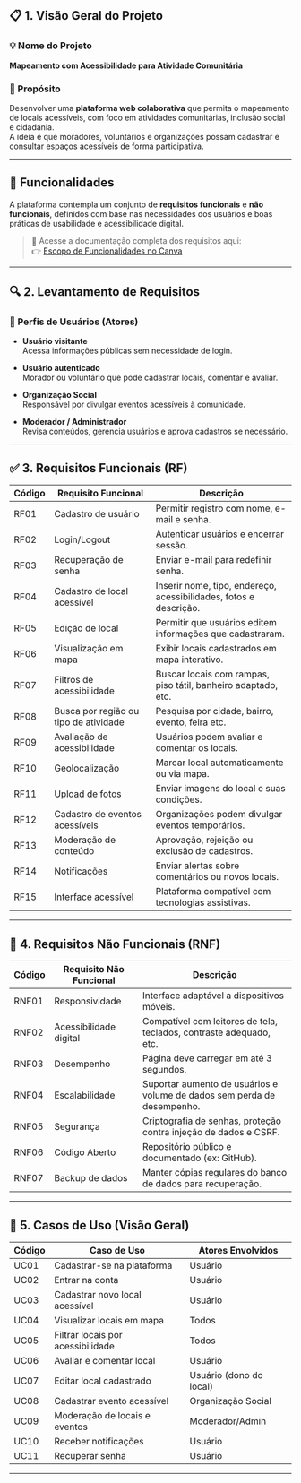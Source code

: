 ## 📋 1. Visão Geral do Projeto

### 💡 Nome do Projeto
**Mapeamento com Acessibilidade para Atividade Comunitária**

### 🎯 Propósito
Desenvolver uma **plataforma web colaborativa** que permita o mapeamento de locais acessíveis, com foco em atividades comunitárias, inclusão social e cidadania.  
A ideia é que moradores, voluntários e organizações possam cadastrar e consultar espaços acessíveis de forma participativa.

---

## 🔧 Funcionalidades

A plataforma contempla um conjunto de **requisitos funcionais** e **não funcionais**, definidos com base nas necessidades dos usuários e boas práticas de usabilidade e acessibilidade digital.  

> 📄 Acesse a documentação completa dos requisitos aqui:  
👉 [Escopo de Funcionalidades no Canva](https://www.canva.com/design/DAGkYxAhKD0/LE9oN8qZj4ZcYcdV5lw_3Q/edit?utm_content=DAGkYxAhKD0&utm_campaign=designshare&utm_medium=link2&utm_source=sharebutton)

---

## 🔍 2. Levantamento de Requisitos

### 👥 Perfis de Usuários (Atores)

- **Usuário visitante**  
  Acessa informações públicas sem necessidade de login.

- **Usuário autenticado**  
  Morador ou voluntário que pode cadastrar locais, comentar e avaliar.

- **Organização Social**  
  Responsável por divulgar eventos acessíveis à comunidade.

- **Moderador / Administrador**  
  Revisa conteúdos, gerencia usuários e aprova cadastros se necessário.

---

## ✅ 3. Requisitos Funcionais (RF)

| Código | Requisito Funcional                    | Descrição                                                                 |
|--------|----------------------------------------|---------------------------------------------------------------------------|
| RF01   | Cadastro de usuário                    | Permitir registro com nome, e-mail e senha.                               |
| RF02   | Login/Logout                           | Autenticar usuários e encerrar sessão.                                    |
| RF03   | Recuperação de senha                   | Enviar e-mail para redefinir senha.                                       |
| RF04   | Cadastro de local acessível            | Inserir nome, tipo, endereço, acessibilidades, fotos e descrição.         |
| RF05   | Edição de local                        | Permitir que usuários editem informações que cadastraram.                 |
| RF06   | Visualização em mapa                   | Exibir locais cadastrados em mapa interativo.                             |
| RF07   | Filtros de acessibilidade              | Buscar locais com rampas, piso tátil, banheiro adaptado, etc.             |
| RF08   | Busca por região ou tipo de atividade  | Pesquisa por cidade, bairro, evento, feira etc.                           |
| RF09   | Avaliação de acessibilidade            | Usuários podem avaliar e comentar os locais.                              |
| RF10   | Geolocalização                         | Marcar local automaticamente ou via mapa.                                 |
| RF11   | Upload de fotos                        | Enviar imagens do local e suas condições.                                 |
| RF12   | Cadastro de eventos acessíveis         | Organizações podem divulgar eventos temporários.                          |
| RF13   | Moderação de conteúdo                  | Aprovação, rejeição ou exclusão de cadastros.                             |
| RF14   | Notificações                           | Enviar alertas sobre comentários ou novos locais.                         |
| RF15   | Interface acessível                    | Plataforma compatível com tecnologias assistivas.                         |

---

## 🚫 4. Requisitos Não Funcionais (RNF)

| Código | Requisito Não Funcional    | Descrição                                                                |
|--------|----------------------------|---------------------------------------------------------------------------|
| RNF01  | Responsividade             | Interface adaptável a dispositivos móveis.                                |
| RNF02  | Acessibilidade digital     | Compatível com leitores de tela, teclados, contraste adequado, etc.       |
| RNF03  | Desempenho                 | Página deve carregar em até 3 segundos.                                   |
| RNF04  | Escalabilidade             | Suportar aumento de usuários e volume de dados sem perda de desempenho.   |
| RNF05  | Segurança                  | Criptografia de senhas, proteção contra injeção de dados e CSRF.          |
| RNF06  | Código Aberto              | Repositório público e documentado (ex: GitHub).                           |
| RNF07  | Backup de dados            | Manter cópias regulares do banco de dados para recuperação.               |

---

## 🧭 5. Casos de Uso (Visão Geral)

| Código | Caso de Uso                       | Atores Envolvidos       |
|--------|-----------------------------------|-------------------------|
| UC01   | Cadastrar-se na plataforma        | Usuário                 |
| UC02   | Entrar na conta                   | Usuário                 |
| UC03   | Cadastrar novo local acessível    | Usuário                 |
| UC04   | Visualizar locais em mapa         | Todos                   |
| UC05   | Filtrar locais por acessibilidade | Todos                   |
| UC06   | Avaliar e comentar local          | Usuário                 |
| UC07   | Editar local cadastrado           | Usuário (dono do local) |
| UC08   | Cadastrar evento acessível        | Organização Social      |
| UC09   | Moderação de locais e eventos     | Moderador/Admin         |
| UC10   | Receber notificações              | Usuário                 |
| UC11   | Recuperar senha                   | Usuário                 |

---
